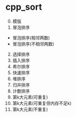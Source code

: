 # cpp_sort
0. 模版
1. 冒泡排序
* 冒泡排序(相邻两数)
* 冒泡排序(不相邻两数)
2. 选择排序
3. 插入排序
4. 希尔排序
5. 快速排序
6. 堆排序
7. 归并排序
8. 计数排序
9. 第k大元素(可重复)
10. 第k大元素(可重复但内存不足k)
11. 第k大元素(不重复)